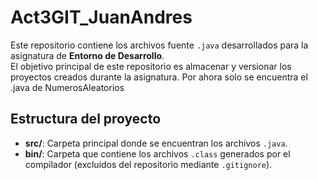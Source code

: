 # Act3GIT_JuanAndres

Este repositorio contiene los archivos fuente `.java` desarrollados para la asignatura de **Entorno de Desarrollo**.  
El objetivo principal de este repositorio es almacenar y versionar los proyectos creados durante la asignatura.
Por ahora solo se encuentra el .java de NumerosAleatorios

## Estructura del proyecto

- **src/**: Carpeta principal donde se encuentran los archivos `.java`.
- **bin/**: Carpeta que contiene los archivos `.class` generados por el compilador (excluidos del repositorio mediante `.gitignore`).

